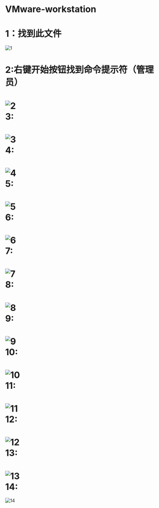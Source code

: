 VMware-workstation
=
1：找到此文件
=
![1](aig/1.png)<br>

2:右键开始按钮找到命令提示符（管理员）
=
![2](aig/2.png)<br>
3:
=
![3](aig/3.png)<br>
4:
=
![4](aig/4.png)<br>
5:
=
![5](aig/5.png)<br>
6:
=
![6](aig/6.png)<br>
7:
=
![7](aig/7.png)<br>
8:
=
![8](aig/8.png)<br>
9:
=
![9](aig/9.png)<br>
10:
=
![10](aig/10.png)<br>
11:
=
![11](aig/11.png)<br>
12:
=
![12](aig/12.png)<br>
13:
=
![13](aig/13.png)<br>
14:
=
![14](aig/14.png)<br>